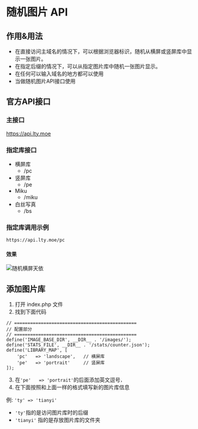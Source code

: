 # 随机图片 API
## 作用&用法
- 在直接访问主域名的情况下，可以根据浏览器标识，随机从横屏或竖屏库中显示一张图片。
- 在指定后缀的情况下，可以从指定图片库中随机一张图片显示。
- 在任何可以输入域名的地方都可以使用
- 当做随机图片API接口使用

## 官方API接口
### 主接口
https://api.lty.moe

### 指定库接口
- 横屏库
  - /pc
- 竖屏库
  - /pe
- Miku
  - /miku
- 白丝写真
  - /bs

### 指定库调用示例
`https://api.lty.moe/pc`

#### 效果

![随机横屏天依](https://api.lty.moe/pc)

## 添加图片库
1. 打开 index.php 文件
2. 找到下面代码

~~~
// ==============================================
// 配置部分
// ==============================================
define('IMAGE_BASE_DIR', __DIR__ . '/images/');
define('STATS_FILE', __DIR__ . '/stats/counter.json');
define('LIBRARY_MAP', [
    'pc'   => 'landscape',   // 横屏库
    'pe'   => 'portrait'     // 竖屏库
]);
~~~

3. 在`'pe'   => 'portrait'`的后面添加英文逗号`，`
4. 在下面按照和上面一样的格式填写新的图片库信息

例:
` 'ty' => 'tianyi' `
- ` 'ty' `指的是访问图片库时的后缀
- ` 'tianyi' ` 指的是存放图片库的文件夹


